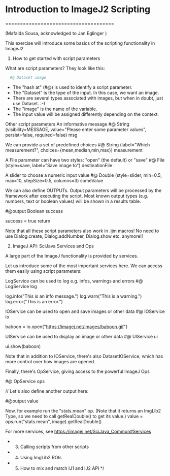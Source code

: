 # Introduction to ImageJ2 Scripting
=====================================

(Mafalda Sousa, acknowledged to Jan Eglinger )

This exercise will introduce some basics of the scripting functionality in ImageJ2
 
1. How to get started with script parameters
 
What are script parameters?
They look like this:

```python
  #@ Dataset image
  ```

* The "hash at" (#@) is used to identify a script parameter.
* The "Dataset" is the type of the input. In this case, we want an image.
* There are several types associated with images, but when in doubt, just use Dataset. :-)
* The "image" is the name of the variable.
* The input value will be assigned differently depending on the context.

Other script parameters
An informative message
  #@ String (visibility=MESSAGE, value="Please enter some parameter values", persist=false, required=false) msg

We can provide a set of predefined choices
#@ String (label="Which measurement?", choices={mean,median,min,max}) measurement

A File parameter can have two styles: "open" (the default) or "save"
#@ File (style=save, label="Save image to") destinationFile

A slider to choose a numeric input value
#@ Double (style=slider, min=0.5, max=10, stepSize=0.5, columns=3) someValue

We can also define OUTPUTs.
Output parameters will be processed by the framework after executing the script.
Most known output types (e.g. numbers, text or boolean values) will be shown in a results table.

#@output Boolean success

success = true
return 

Note that all these script parameters also work in .ijm macros! No need to use Dialog.create, Dialog.addNumber, Dialog.show etc. anymore!!

2. ImageJ API: SciJava Services and Ops
 
 A large part of the ImageJ functionality is provided by services.
  
 Let us introduce some of the most important services here.
 We can access them easily using script parameters:
 

LogService can be used to log e.g. infos, warnings and errors
#@ LogService log

log.info("This is an info message.")
log.warn("This is a warning.")
log.error("This is an error.")

IOService can be used to open and save images or other data
#@ IOService io

baboon = io.open("https://imagej.net/images/baboon.gif")

UIService can be used to display an image or other data
#@ UIService ui

ui.show(baboon)

Note that in addition to IOService, there's also DatasetIOService, which has more control over how images are opened.

Finally, there's OpService, giving access to the powerful ImageJ Ops

#@ OpService ops

// Let's also define another output here:

#@output value

Now, for example run the "stats.mean" op. (Note that it returns an ImgLib2 Type, so we need to call getRealDouble() to get its value.)
value = ops.run("stats.mean", image).getRealDouble()

For more services, see https://imagej.net/SciJava_Common#Services
 
 * 3. Calling scripts from other scripts
 * 4. Using ImgLib2 ROIs
 * 5. How to mix and match IJ1 and IJ2 API
 */
 
 
